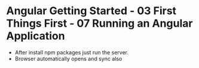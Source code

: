 # Angular Getting Started - 03 First Things First - 07 Running an Angular Application

- After install npm packages just run the server.
- Browser automatically opens and sync also